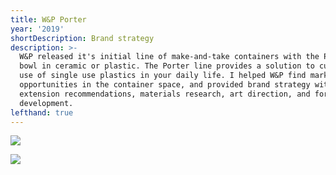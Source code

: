 ```yaml
---
title: W&P Porter
year: '2019'
shortDescription: Brand strategy
description: >-
  W&P released it's initial line of make-and-take containers with the Porter
  bowl in ceramic or plastic. The Porter line provides a solution to curb the
  use of single use plastics in your daily life. I helped W&P find market
  opportunities in the container space, and provided brand strategy with line
  extension recommendations, materials research, art direction, and form
  development.
lefthand: true
---
```

![](/assets/2.png)

![](/assets/lucas-ludwig-dh2ztme9kni-unsplash.jpg)
